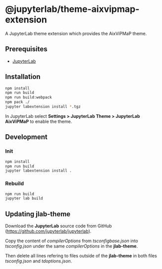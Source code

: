 # @jupyterlab/theme-aixvipmap-extension

A JupyterLab theme extension which provides the AixViPMaP theme.

## Prerequisites

* [JupyterLab](https://github.com/jupyterlab)

## Installation

```bash 
npm install
npm run build
npm run build:webpack
npm pack ./
jupyter labextension install *.tgz
```

In JupyterLab select **Settings > JupyterLab Theme > JupyterLab AixViPMaP** to enable the theme.

## Development

### Init

```bash
npm install
npm run build
jupyter labextension install .
```

### Rebuild

```bash
npm run build
jupyter lab build
```

## Updating jlab-theme
Download the **JupyterLab** source code from GitHub (https://github.com/jupyterlab/jupyterlab). 

Copy the content of *compilerOptions* from *tsconfigbase.json* into *tsconfig.json* under the same *compilerOptions* in the **jlab-theme**. 

Then delete all lines refering to files outside of the **jlab-theme** in both files *tsconfig.json* and *tdoptions.json*.